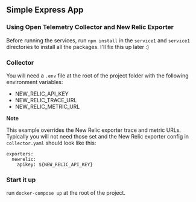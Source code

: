 ## Simple Express App
### Using Open Telemetry Collector and New Relic Exporter

Before running the services, run `npm install` in the `service1` and `service1` directories to install all the packages.
I'll fix this up later :)

### Collector
You will need a `.env` file at the root of the project folder with the following environment variables:
* NEW_RELIC_API_KEY
* NEW_RELIC_TRACE_URL
* NEW_RELIC_METRIC_URL

**Note**

This example overrides the New Relic exporter trace and metric URLs. Typically you will not need those set and the New Relic exporter config in `collector.yaml` should look like this:
```
exporters:
  newrelic:
    apikey: ${NEW_RELIC_API_KEY}
```

### Start it up
run `docker-compose up` at the root of the project.
